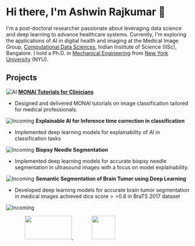 # Hi there, I'm Ashwin Rajkumar 👋

<!--
**rashwinr/rashwinr** is a ✨ _special_ ✨ repository because its `README.md` (this file) appears on your GitHub profile.

Here are some ideas to get you started:

- 🔭 I’m currently working on ...
- 🌱 I’m currently learning ...
- 👯 I’m looking to collaborate on ...
- 🤔 I’m looking for help with ...
- 💬 Ask me about ...
- 📫 How to reach me: ...
- 😄 Pronouns: ...
- ⚡ Fun fact: ...
-->
I'm a post-doctoral researcher passionate about leveraging data science and deep learning to advance healthcare systems. Currently, I'm exploring the applications of AI in digital health and imaging at the Medical Image Group, [Computational Data Sciences](https://cds.iisc.ac.in/), Indian Institute of Science (IISc), Bangalore. I hold a Ph.D. in [Mechanical Engineering](http://mechatronics.engineering.nyu.edu/) from [New York University](https://engineering.nyu.edu/) (NYU). 

## Projects
![AI](https://img.shields.io/badge/AI-Tutorials-blue) **[MONAI Tutorials for Clinicians](https://github.com/rashwinr/MONAI_tutorials)**
      
- Designed and delivered MONAI tutorials on image classification tailored for medical professionals.
     
![Incoming](https://img.shields.io/badge/Status-Incoming-blue) **Explainable AI for Inference time correction in classification**
      
-  Implemented deep learning models for explainability of AI in classification tasks
     
![Incoming](https://img.shields.io/badge/Status-Incoming-blue) **Biopsy Needle Segmentation**
      
-  Implemented deep learning models for accurate biopsy needle segmentation in ultrasound images with a focus on model explainability.
     
![Incoming](https://img.shields.io/badge/Status-Incoming-blue) **Semantic Segmentation of Brain Tumor using Deep Learning**
      
- Developed deep learning models for accurate brain tumor segmentation in medical images achieved dice score$>=$0.8 in BraTS 2017 dataset

![Incoming](https://img.shields.io/badge/Status-Incoming-blue)
<!--
## Publications & Patents
* **Author of 2+ journal publications, 8 conference papers, and contributor to 3 patent applications.** 
![Awesome](https://img.shields.io/badge/Awesome-YES-brightgreen) 



* **Technology Translation of Medical Devices:** [Link to publications or presentations (if available)] -  My Ph.D. dissertation focused on the translation of innovative medical devices from research to clinical practice.
* **(Add other relevant projects from your CV or personal portfolio)**
* **(Consider adding links to your Google Scholar profile or specific publications)**
## Experience
* **Research Scientist** at Indian Institute of Science (IISc), Bangalore
* **Post-doctoral Researcher** at Indian Institute of Science (IISc), Bangalore
* **Principal Consultant** at Om Raaj Solar & Wind Power
* **Software Consultant** at SC Associates PC, NYC
* **Teaching/Research Assistant** at New York University
* **Assistant Design Engineer** at MECON LIMITED, Bangalore

## Education
* **Ph.D. in Mechanical Engineering** - New York University (NYU)
* **M.S. in Mechanical Engineering** - New York University (NYU)
* **B.Tech. in Mechanical Engineering** - NIT Trichy

## Awards & Recognition
* **Smartgun Design Challenge Winner** - Brooklyn Borough President
* **E-Team Grant (Stage I & II) Awardee** - VentureWell
* **BioMedical Engineering Idea Award Winner** - VentureWell
* **Best PhD Qualifying Performance** - New York University

## Skills
* **Programming Languages:** Python
* **Libraries & Frameworks:** pandas, matplotlib, NumPy, scikit-learn, PyTorch, MONAI
* **Tools:** Linux, MS Office Suite, MATLAB, SolidWorks, Eagle, DFMA, AutoCAD, Arduino, Propeller, Raspberry Pi
* **Domains:** Image processing, computer vision, machine learning, deep learning, medical image analysis (CT, Ultrasound, MRI), AI explainability, embedded systems, robotics, data analysis, statistical analysis, data visualization

-->
&nbsp;&nbsp;&nbsp;&nbsp;&nbsp;&nbsp;&nbsp;&nbsp;&nbsp;&nbsp;&nbsp;&nbsp;
<a href="https://scholar.google.com/citations?user=FJXcZW0AAAAJ">
  <img src="https://scholar.google.com/intl/en/scholar/images/1x/scholar_logo_64dp.png" width="128px" height="64px"/>
</a> 
&nbsp;&nbsp;&nbsp;&nbsp;&nbsp;&nbsp;&nbsp;&nbsp;&nbsp;&nbsp;&nbsp;&nbsp;
<a href="https://www.linkedin.com/in/ashwin-rajkumar/">
  <img src="https://pngimg.com/uploads/linkedIn/linkedIn_PNG7.png" width="64px" height="64px"/>
</a>
